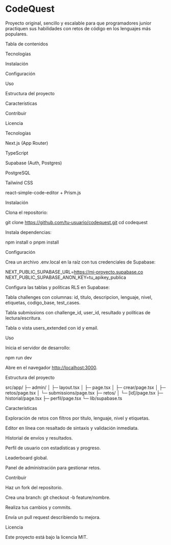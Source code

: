 # CodeQuest

Proyecto original, sencillo y escalable para que programadores junior practiquen sus habilidades con retos de código en los lenguajes más populares.

Tabla de contenidos

Tecnologías

Instalación

Configuración

Uso

Estructura del proyecto

Características

Contribuir

Licencia

Tecnologías

Next.js (App Router)

TypeScript

Supabase (Auth, Postgres)

PostgreSQL

Tailwind CSS

react-simple-code-editor + Prism.js

Instalación

Clona el repositorio:

git clone <https://github.com/tu-usuario/codequest.git>
cd codequest

Instala dependencias:

npm install
o
pnpm install

Configuración

Crea un archivo .env.local en la raíz con tus credenciales de Supabase:

NEXT_PUBLIC_SUPABASE_URL=<https://mi-proyecto.supabase.co>
NEXT_PUBLIC_SUPABASE_ANON_KEY=tu_apikey_publica

Configura las tablas y políticas RLS en Supabase:

Tabla challenges con columnas: id, titulo, descripcion, lenguaje, nivel, etiquetas, codigo_base, test_cases.

Tabla submissions con challenge_id, user_id, resultado y políticas de lectura/escritura.

Tabla o vista users_extended con id y email.

Uso

Inicia el servidor de desarrollo:

npm run dev

Abre en el navegador [http://localhost:3000](http://localhost:3000).

Estructura del proyecto

src/app/
├─ admin/
│  ├─ layout.tsx
│  ├─ page.tsx
│  ├─ crear/page.tsx
│  ├─ retos/page.tsx
│  └─ submissions/page.tsx
├─ retos/
│  └─ [id]/page.tsx
├─ historial/page.tsx
├─ perfil/page.tsx
└─ lib/supabase.ts

Características

Exploración de retos con filtros por título, lenguaje, nivel y etiquetas.

Editor en línea con resaltado de sintaxis y validación inmediata.

Historial de envíos y resultados.

Perfil de usuario con estadísticas y progreso.

Leaderboard global.

Panel de administración para gestionar retos.

Contribuir

Haz un fork del repositorio.

Crea una branch: git checkout -b feature/nombre.

Realiza tus cambios y commits.

Envía un pull request describiendo tu mejora.

Licencia

Este proyecto está bajo la licencia MIT.
